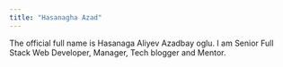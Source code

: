 ```yaml
---
title: "Hasanagha Azad"
---
```


The official full name is Hasanaga Aliyev Azadbay oglu. I am Senior Full Stack Web Developer, Manager, Tech blogger and Mentor. 